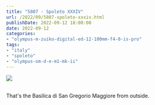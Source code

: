 ```yaml
---
title: "5807 - Spoleto XXXIV"
url: /2022/09/5807-spoleto-xxxiv.html
publishDate: 2022-09-12 18:00:00
date: 2022-09-12
categories:
- "olympus-m-zuiko-digital-ed-12-100mm-f4-0-is-pro"
tags:
- "italy"
- "spoleto"
- "olympus-om-d-e-m1-mk-ii"
---
```

<div class="container">
<div class="center"><a target="_blank" href="https://d25zfm9zpd7gm5.cloudfront.net/1200x1200/2019/20190906_171004_lr.jpg"><img class="webfeedsFeaturedVisual" src="https://d25zfm9zpd7gm5.cloudfront.net/0600x0600/2019/20190906_171004_lr.jpg" /></a></div>
</div>
<br />

That's the Basilica di San Gregorio Maggiore from outside.
